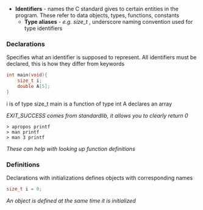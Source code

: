 
- **Identifiers** - names the C standard gives to certain entities in the program. These refer to data objects, types, functions, constants
	- **Type aliases** - *e.g. size_t* , underscore naming convention used for type identifiers

### Declarations
Specifies what an identifier is supposed to represent. All identifiers must be declared, this is how they differ from keywords

```C
int main(void){
	size_t i;
	double A[5];
}
```
i is of type size_t
main is a function of type int
A declares an array

*EXIT_SUCCESS comes from standardlib, it allows you to clearly return 0*

```Terminal
> apropos printf
> man printf
> man 3 printf
```
*These can help with looking up function definitions*

### Definitions
Declarations with initializations defines objects with corresponding names

```C
size_t i = 0;
```
*An object is defined at the same time it is initialized*


